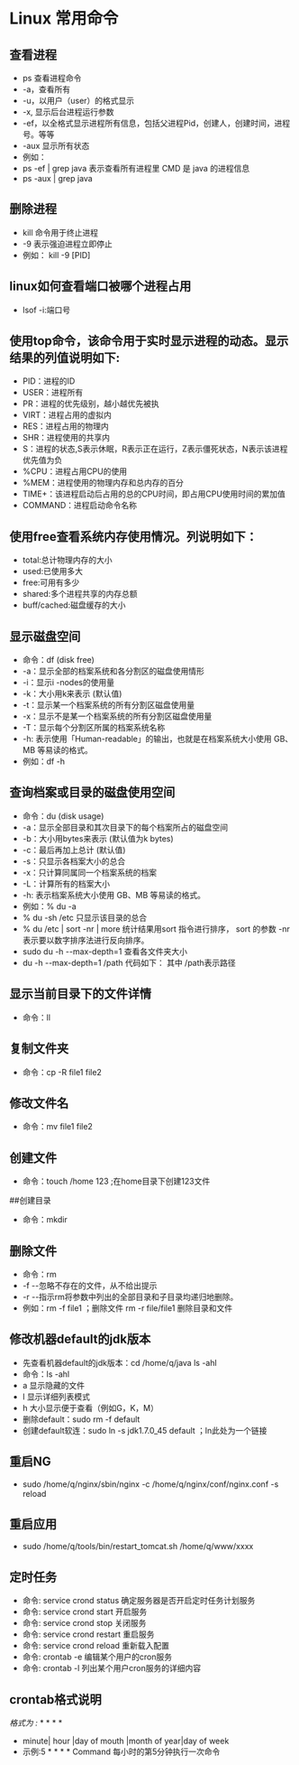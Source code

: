 # Linux 常用命令

## 查看进程
* ps 查看进程命令
* -a，查看所有
* -u，以用户（user）的格式显示
* -x, 显示后台进程运行参数
* -ef，以全格式显示进程所有信息，包括父进程Pid，创建人，创建时间，进程号。等等
* -aux 显示所有状态
* 例如：
* ps -ef | grep java    表示查看所有进程里 CMD 是 java 的进程信息
* ps -aux | grep java

## 删除进程
* kill 命令用于终止进程
* -9 表示强迫进程立即停止
* 例如： kill -9 [PID]

## linux如何查看端口被哪个进程占用
* lsof -i:端口号

## 使用top命令，该命令用于实时显示进程的动态。显示结果的列值说明如下:
* PID：进程的ID　　
* USER：进程所有
* PR：进程的优先级别，越小越优先被执
* VIRT：进程占用的虚拟内
* RES：进程占用的物理内
* SHR：进程使用的共享内
* S：进程的状态,S表示休眠，R表示正在运行，Z表示僵死状态，N表示该进程优先值为负
* %CPU：进程占用CPU的使用
* %MEM：进程使用的物理内存和总内存的百分
* TIME+：该进程启动后占用的总的CPU时间，即占用CPU使用时间的累加值
* COMMAND：进程启动命令名称

## 使用free查看系统内存使用情况。列说明如下：
* total:总计物理内存的大小
* used:已使用多大
* free:可用有多少
* shared:多个进程共享的内存总额
* buff/cached:磁盘缓存的大小

## 显示磁盘空间
* 命令：df (disk free)
* -a：显示全部的档案系统和各分割区的磁盘使用情形
* -i：显示i -nodes的使用量
* -k：大小用k来表示 (默认值)
* -t：显示某一个档案系统的所有分割区磁盘使用量
* -x：显示不是某一个档案系统的所有分割区磁盘使用量
* -T：显示每个分割区所属的档案系统名称
* -h: 表示使用「Human-readable」的输出，也就是在档案系统大小使用 GB、MB 等易读的格式。
* 例如：df -h 

## 查询档案或目录的磁盘使用空间
* 命令：du (disk usage)
* -a：显示全部目录和其次目录下的每个档案所占的磁盘空间
* -b：大小用bytes来表示 (默认值为k bytes)
* -c：最后再加上总计 (默认值)
* -s：只显示各档案大小的总合
* -x：只计算同属同一个档案系统的档案
* -L：计算所有的档案大小
* -h: 表示档案系统大小使用 GB、MB 等易读的格式。
* 例如：% du -a
* % du -sh /etc 只显示该目录的总合
* % du /etc | sort -nr | more 统计结果用sort 指令进行排序， sort 的参数 -nr 表示要以数字排序法进行反向排序。
* sudo du -h --max-depth=1 查看各文件夹大小
* du -h --max-depth=1 /path  代码如下：  其中 /path表示路径

## 显示当前目录下的文件详情
* 命令：ll

## 复制文件夹
* 命令：cp -R file1 file2

## 修改文件名
* 命令：mv file1 file2 

## 创建文件
* 命令：touch /home 123 ;在home目录下创建123文件

##创建目录
* 命令：mkdir

## 删除文件
* 命令：rm
* -f  --忽略不存在的文件，从不给出提示
* -r --指示rm将参数中列出的全部目录和子目录均递归地删除。
* 例如：rm -f file1 ；删除文件   rm -r file/file1 删除目录和文件

## 修改机器default的jdk版本
* 先查看机器default的jdk版本：cd /home/q/java    ls -ahl
* 命令：ls -ahl
* a 显示隐藏的文件
* l 显示详细列表模式
* h 大小显示便于查看（例如G，K，M）
* 删除default：sudo rm -f default
* 创建default软连：sudo ln -s jdk1.7.0_45 default ；ln此处为一个链接

## 重启NG
* sudo /home/q/nginx/sbin/nginx -c /home/q/nginx/conf/nginx.conf -s reload

## 重启应用
* sudo /home/q/tools/bin/restart_tomcat.sh /home/q/www/xxxx

## 定时任务
* 命令: service crond status 确定服务器是否开启定时任务计划服务
* 命令: service crond start 开启服务
* 命令: service crond stop 关闭服务
* 命令: service crond restart 重启服务
* 命令: service crond reload 重新载入配置
* 命令: crontab -e  编辑某个用户的cron服务
* 命令: crontab -l 列出某个用户cron服务的详细内容
## crontab格式说明
*格式为 :* * * * *
* minute| hour |day of mouth |month of year|day  of week
* 示例:5 * * * * Command   每小时的第5分钟执行一次命令
